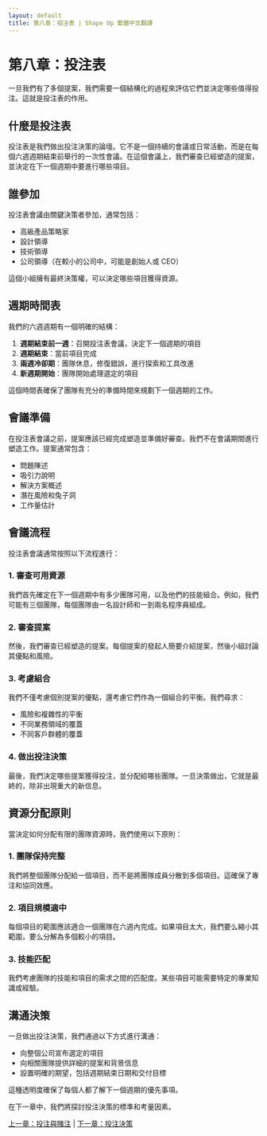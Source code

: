 ```yaml
---
layout: default
title: 第八章：投注表 | Shape Up 繁體中文翻譯
---
```


# 第八章：投注表

一旦我們有了多個提案，我們需要一個結構化的過程來評估它們並決定哪些值得投注。這就是投注表的作用。

## 什麼是投注表

投注表是我們做出投注決策的論壇。它不是一個持續的會議或日常活動，而是在每個六週週期結束前舉行的一次性會議。在這個會議上，我們審查已經塑造的提案，並決定在下一個週期中要進行哪些項目。

## 誰參加

投注表會議由關鍵決策者參加，通常包括：
- 高級產品策略家
- 設計領導
- 技術領導
- 公司領導（在較小的公司中，可能是創始人或 CEO）

這個小組擁有最終決策權，可以決定哪些項目獲得資源。

## 週期時間表

我們的六週週期有一個明確的結構：

1. **週期結束前一週**：召開投注表會議，決定下一個週期的項目
2. **週期結束**：當前項目完成
3. **兩週冷卻期**：團隊休息，修復錯誤，進行探索和工具改進
4. **新週期開始**：團隊開始處理選定的項目

這個時間表確保了團隊有充分的準備時間來規劃下一個週期的工作。

## 會議準備

在投注表會議之前，提案應該已經完成塑造並準備好審查。我們不在會議期間進行塑造工作。提案通常包含：
- 問題陳述
- 吸引力說明
- 解決方案概述
- 潛在風險和兔子洞
- 工作量估計

## 會議流程

投注表會議通常按照以下流程進行：

### 1. 審查可用資源

我們首先確定在下一個週期中有多少團隊可用，以及他們的技能組合。例如，我們可能有三個團隊，每個團隊由一名設計師和一到兩名程序員組成。

### 2. 審查提案

然後，我們審查已經塑造的提案。每個提案的發起人簡要介紹提案，然後小組討論其優點和風險。

### 3. 考慮組合

我們不僅考慮個別提案的優點，還考慮它們作為一個組合的平衡。我們尋求：
- 風險和複雜性的平衡
- 不同業務領域的覆蓋
- 不同客戶群體的覆蓋

### 4. 做出投注決策

最後，我們決定哪些提案獲得投注，並分配給哪些團隊。一旦決策做出，它就是最終的，除非出現重大的新信息。

## 資源分配原則

當決定如何分配有限的團隊資源時，我們使用以下原則：

### 1. 團隊保持完整

我們將整個團隊分配給一個項目，而不是將團隊成員分散到多個項目。這確保了專注和協同效應。

### 2. 項目規模適中

每個項目的範圍應該適合一個團隊在六週內完成。如果項目太大，我們要么縮小其範圍，要么分解為多個較小的項目。

### 3. 技能匹配

我們考慮團隊的技能和項目的需求之間的匹配度。某些項目可能需要特定的專業知識或經驗。

## 溝通決策

一旦做出投注決策，我們通過以下方式進行溝通：
- 向整個公司宣布選定的項目
- 向相關團隊提供詳細的提案和背景信息
- 設置明確的期望，包括週期結束日期和交付目標

這種透明度確保了每個人都了解下一個週期的優先事項。

在下一章中，我們將探討投注決策的標準和考量因素。

[上一章：投注與賭注](./02-07-bets-not-backlogs.html) | [下一章：投注決策](./02-09-place-your-bets.html) 